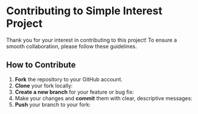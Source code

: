 # Contributing to Simple Interest Project

Thank you for your interest in contributing to this project! To ensure a smooth collaboration, please follow these guidelines.

## How to Contribute

1. **Fork** the repository to your GitHub account.
2. **Clone** your fork locally:
3. **Create a new branch** for your feature or bug fix:
4. Make your changes and **commit** them with clear, descriptive messages:
5. **Push** your branch to your fork:
